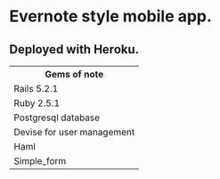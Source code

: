 <h1>Evernote style mobile app.</h1>
<h2>Deployed with Heroku.</h2>

<table>
  <tr><th>Gems of note</th></tr>
  <tr><td>Rails 5.2.1</td></tr>
  <tr><td>Ruby 2.5.1</td></tr>
  <tr><td>Postgresql database</td></tr>
  <tr><td>Devise for user management</td></tr>
  <tr><td>Haml</td></tr>
  <tr><td>Simple_form</td></tr>
</table>
